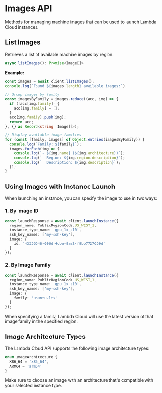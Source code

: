 # Images API

Methods for managing machine images that can be used to launch Lambda Cloud instances.

## List Images

Retrieves a list of available machine images by region.

```typescript
async listImages(): Promise<Image[]>
```

**Example:**

```typescript
const images = await client.listImages();
console.log(`Found ${images.length} available images:`);

// Group images by family
const imagesByFamily = images.reduce((acc, img) => {
  if (!acc[img.family]) {
    acc[img.family] = [];
  }
  acc[img.family].push(img);
  return acc;
}, {} as Record<string, Image[]>);

// Display available image families
for (const [family, images] of Object.entries(imagesByFamily)) {
  console.log(`Family: ${family}`);
  images.forEach(img => {
    console.log(`- ${img.name} (${img.architecture})`);
    console.log(`  Region: ${img.region.description}`);
    console.log(`  Description: ${img.description}`);
  });
}
```

## Using Images with Instance Launch

When launching an instance, you can specify the image to use in two ways:

### 1. By Image ID

```typescript
const launchResponse = await client.launchInstance({
  region_name: PublicRegionCode.US_WEST_1,
  instance_type_name: 'gpu_1x_a10',
  ssh_key_names: ['my-ssh-key'],
  image: {
    id: '43336648-096d-4cba-9aa2-f9bb7727639d'
  }
});
```

### 2. By Image Family

```typescript
const launchResponse = await client.launchInstance({
  region_name: PublicRegionCode.US_WEST_1,
  instance_type_name: 'gpu_1x_a10',
  ssh_key_names: ['my-ssh-key'],
  image: {
    family: 'ubuntu-lts'
  }
});
```

When specifying a family, Lambda Cloud will use the latest version of that image family in the specified region.

## Image Architecture Types

The Lambda Cloud API supports the following image architecture types:

```typescript
enum ImageArchitecture {
  X86_64 = 'x86_64',
  ARM64 = 'arm64'
}
```

Make sure to choose an image with an architecture that's compatible with your selected instance type.
